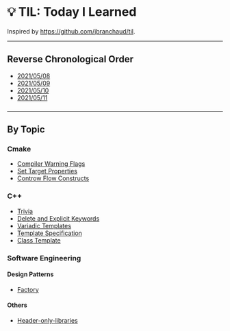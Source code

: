 # :bulb: TIL: Today I Learned

Inspired by https://github.com/jbranchaud/til.

---
## Reverse Chronological Order
- [2021/05/08](date/20210508.md)
- [2021/05/09](date/20210509.md)
- [2021/05/10](date/20210510.md)
- [2021/05/11](date/20210511.md)

###

---
## By Topic

### Cmake

- [Compiler Warning Flags](cmake/compiler-warning-flags.md)
- [Set Target Properties](cmake/set-target-properties.md)
- [Controw Flow Constructs](cmake/control-flow-constructs.md)


### C++
- [Trivia](c++/trivia.md)
- [Delete and Explicit Keywords](c++/delete-and-explicit-keywords.md)
- [Variadic Templates](c++/variadic-templates.md)
- [Template Specification](c++/template-specialization.md)
- [Class Template](c++/class-template.md)

### Software Engineering
#### Design Patterns
- [Factory](design-patterns/factory-design-pattern.md)
#### Others
- [Header-only-libraries](software-engineering/header-only-library.md)



